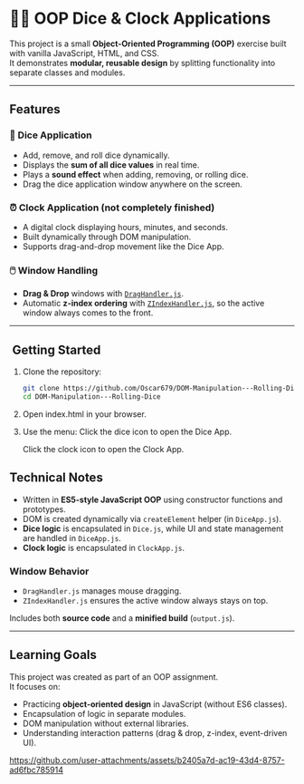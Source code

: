 # 🎲⏰ OOP Dice & Clock Applications

This project is a small **Object-Oriented Programming (OOP)** exercise built with vanilla JavaScript, HTML, and CSS.  
It demonstrates **modular, reusable design** by splitting functionality into separate classes and modules.

---

##  Features

### 🎲 Dice Application
- Add, remove, and roll dice dynamically.
- Displays the **sum of all dice values** in real time.
- Plays a **sound effect** when adding, removing, or rolling dice.
- Drag the dice application window anywhere on the screen.

### ⏰ Clock Application (not completely finished)
- A digital clock displaying hours, minutes, and seconds.
- Built dynamically through DOM manipulation.
- Supports drag-and-drop movement like the Dice App.

### 🖱️ Window Handling
- **Drag & Drop** windows with [`DragHandler.js`](src/js/DragHandler.js).
- Automatic **z-index ordering** with [`ZIndexHandler.js`](src/js/ZIndexHandler.js), so the active window always comes to the front.

---

## ​ Getting Started

1. Clone the repository:
   ```bash
   git clone https://github.com/Oscar679/DOM-Manipulation---Rolling-Dice.git
   cd DOM-Manipulation---Rolling-Dice

2. Open index.html in your browser.

3. Use the menu:
    Click the dice icon to open the Dice App.

    Click the clock icon to open the Clock App.

## Technical Notes

- Written in **ES5-style JavaScript OOP** using constructor functions and prototypes.  
- DOM is created dynamically via `createElement` helper (in `DiceApp.js`).  
- **Dice logic** is encapsulated in `Dice.js`, while UI and state management are handled in `DiceApp.js`.  
- **Clock logic** is encapsulated in `ClockApp.js`.  

### Window Behavior
- `DragHandler.js` manages mouse dragging.  
- `ZIndexHandler.js` ensures the active window always stays on top.  

Includes both **source code** and a **minified build** (`output.js`).  

---

## Learning Goals

This project was created as part of an OOP assignment.  
It focuses on:

- Practicing **object-oriented design** in JavaScript (without ES6 classes).  
- Encapsulation of logic in separate modules.  
- DOM manipulation without external libraries.  
- Understanding interaction patterns (drag & drop, z-index, event-driven UI).  



https://github.com/user-attachments/assets/b2405a7d-ac19-43d4-8757-ad6fbc785914

